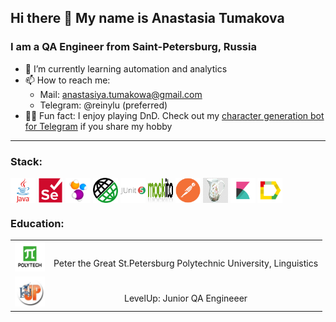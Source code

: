 ## Hi there 👋 My name is Anastasia Tumakova
### I am a QA Engineer from Saint-Petersburg, Russia

- 🌱 I’m currently learning automation and analytics
- 📫 How to reach me: 
    - Mail: anastasiya.tumakowa@gmail.com
    - Telegram: @reinylu (preferred)
- 🧙‍♀️ Fun fact: I enjoy playing DnD. Check out my [character generation bot for Telegram](https://github.com/anstasiatum/i-need-a-hero) if you share my hobby
---
  ### Stack:
  <p align="left">
   <img align="center" src="readmeIcons/java-original-wordmark.svg" height="40" width="40" alt="Java 21" />
   <img align="center" src="readmeIcons/selenium-original.svg" height="40" width="40"  alt="Selenium" />
   <img align="center" src="readmeIcons/Selenide.svg" height="40" width="40"  alt="Selenide" />  
   <img align="center" src="readmeIcons/rest-assured-logo.png" height="40" width="40"  alt="RestAssured" />  
   <img align="center" src="readmeIcons/junit-original-wordmark.svg" height="40" width="40"  alt="JUnit5" />
   <img align="center" src="readmeIcons/Mockito_Logo.png" height="40" width="40"  alt="Mockito" />
   <img align="center" src="readmeIcons/postman-plain.svg" height="40" width="40"  alt="Postman" />
   <img align="center" src="readmeIcons/charles-logo.jpg" height="40" width="40"  alt="Charles" />
   <img align="center" src="readmeIcons/elastic-kibana.svg" height="40" width="40"  alt="Kibana" />
   <img align="center" src="readmeIcons/Allure.svg" height="40" width="40"  alt="AllureReport" />
  </p>

### Education:


<div align="center">
  <table>
    <tr>
      <!-- First row -->
      <td align="center">
        <a href="https://english.spbstu.ru/" target="_blank">
          <img src="readmeIcons/polytech.png" width="48" height="48" alt="Polytech" />
        </a>
      </td>
      <td align="center">
        <br> Peter the Great St.Petersburg Polytechnic University, Linguistics
      </td>
    </tr>
    <tr>
      <!-- Second row -->
      </td>
      <td align="center">
        <a href="https://levelp.ru/courses/testirovanie/the-testing-junior-test-engineer/" target="_blank">
          <img src="readmeIcons/levelUp.jpg" width="48" height="48" alt="LevelUp" />
        </a>
      </td>
      <td align="center">
        <br>LevelUp: Junior QA Engineeer
    </tr>
  </table>
</div>
